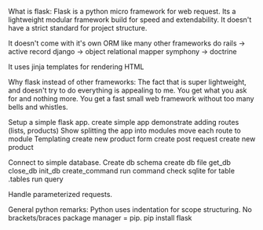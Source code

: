 What is flask:
Flask is a python micro framework for web request.
Its a lightweight modular framework build for speed and extendability.
It doesn't have a strict standard for project structure.

It doesn't come with it's own ORM like many other frameworks do 
rails -> active record
django -> object relational mapper
symphony -> doctrine

It uses jinja templates for rendering HTML

Why flask instead of other frameworks:
The fact that is super lightweight, and doesn't try to do everything is appealing to me. You get what you ask for and nothing more. You get a fast small web framework without too many bells and whistles.

Setup a simple flask app.
create simple app
    demonstrate adding routes (lists, products)
    Show splitting the app into modules
        move each route to module
    Templating
        create new product form
    create post request
        create new product

Connect to simple database.
    Create db schema
    create db file
        get_db
        close_db
        init_db
        create_command
    run command
        check sqlite for table
            .tables
    run query


Handle parameterized requests.


General python remarks:
Python uses indentation for scope structuring. No brackets/braces
package manager = pip.
    pip install flask

